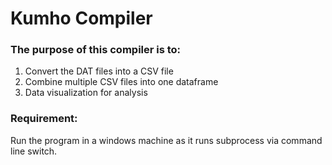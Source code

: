 # Kumho Compiler

### The purpose of this compiler is to:
1. Convert the DAT files into a CSV file
2. Combine multiple CSV files into one dataframe
3. Data visualization for analysis

### Requirement:
Run the program in a windows machine as it runs subprocess via command line switch.
